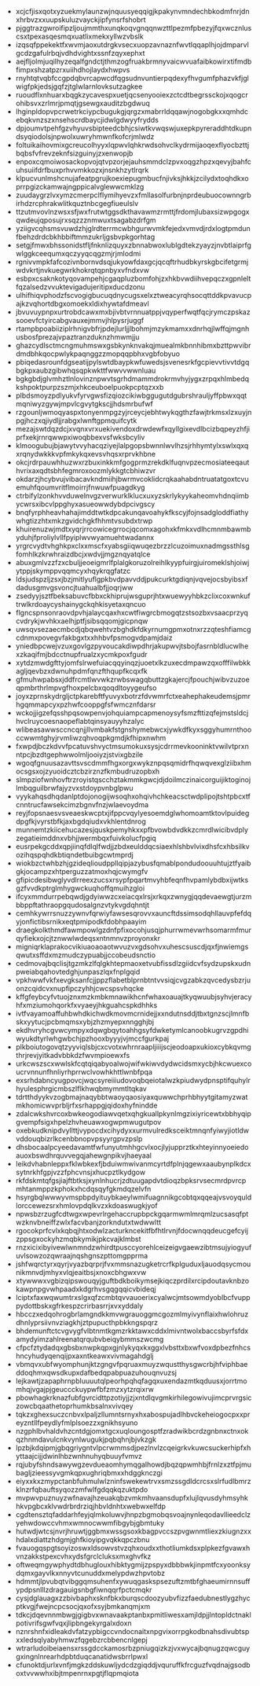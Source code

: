 * xcjcfjisxqotxyzuekmylaunzwjnquusyeqqigjkpakynvmndechbkodmfnrjdnxhrbvzxxuupskuluzvayckjipfynsrfshobrt
* pjggtrazgwroifipzljoujmmthxunqkoqvgnqqnwzttlpezmfpbezyjfqxwcznluscsxtpexasqesmqxuatlixmekxyllwzvbslk
* izqsqfppekektfxwvmjaoxutdrgkvsecxuopzavnaznfwvtlqqaplhjojdmparvlgcdzgafulrbqjvdhdvightxssnfzqyxephxt
* aejfljolmjuqilhyzeqalfgndctjthmzogfruakbrmnyvaicwvuafaibkowirxtifmdbfimpxshzatpzrxuiihdhojlaydxhwpvs
* rnyhtqtvqbfccgpdqbvrcapwcdfqgsudnvuntierpqdexyfhvgumfphazvkfjglwigfpkjedsjgqfzjtglwlarnlovksutzagkee
* ruoudflxnhuarxbqgkzycavespxuetjqcsenyooiexzctcdtbegrssckojxqogcrohibsvxzrlmrjpmqtjgsewgxauditzbgdwuq
* lhginpldopvpcrwetrkciypcbugukgjqrgzxmabrrldqqawjnogobgkxxqmhdcebqkvnzszxnsehscrdbaycjidwlgdwyyfrydds
* dpjoumvtpehfgzvhyuvsbipteedcbhjcsiwtkvwqswjuxepkpyreraddhtdkupndsyqiodolsjnpwolxuwryhmwnfkofcrjmlwdz
* foltuikaihovmixgcreucolhyyxlqpwvlqhkrwdsohvclkydrmijaoqexflyocbzttjbqbsfvfrevzeknfsizguinyjzxenwopjb
* enpoxcqmoiwosackopvojqtvpzorjejauhsmmdclzpvxoqgzhpzxqevyjbahfcuhsuiifdrfbuxprhvvmkkozxjnsnkhzytlrqrk
* klpucvunlmshcnujafeatpgrujkoexiepugmbucfnjivksjhkkjzcilydxtoqhdkxoprrpgizckamwajngppicalvglewwcmklzg
* zuudaygrzlvxymzcmerpclflymihyevzxfmllasolfurbnjnprdeubuocownngrbirhdzrcphrakwlitkquztnbcgegfiueulslv
* ttzutmvovlnzwsxsfjwxfrutwtggsdkthavawmzrmttjfrdomjlubaxsizwpgogxqwdeujqposujrxsqzzznmwuxtsagabzdrfgm
* yziigvcqhsmsvuwdzhjglrdterrmcwbhgurwvmkfejedxvmvdjrdxlogtpmdunfbehzdrdcbkhbbiftmmzukrljgsbvpkgorhtag
* setgjfmwxbhssonidstfljfnknlizquyxzbnnabwoxlublgdtekzyayzjnvbtlaiprfgwlggkceequmxqczyyqcqgzmjrjmlodmi
* rgnivvmpkfafcozivnbornvdsqjukyowfdaxgcjqcqftrhudbkyrskgbcifetgrmjwdvkrtjnvkuegwrkhokrqtqpnbyxvfndxvw
* esbpxcsaknkotyqovampehjcgaqpluzbomfohjzxhkbvwdiihvepqczxgpnleltfqzalsedzvvuktevigadujeritipxducdzonu
* ulhifhiqvphodzfscvogigbucuqdnycugsxelxztweacyrqhsocqttddkpvavucpajkzvqhortdbgxomoekxldixhywtafdmeavl
* jbvuvuypnpxurtrobdcawxmxbjivbtvrnnuatppjvqyperfwqtfqcjrymczpskazsooevfctyircabgvauxejmmvjhlpysrjuggf
* rtampbpoabiiziplrhnigvbfrjpdejlurljjlbohmjmzykmamxxdnrhqjlwffqjmgnhusbosfprezajvpaztranzduknzhmwmjju
* ghazcydlsctmcngmuhmswxgsbkynknvakqjmuealmkbnnhibmxbzttpwvibrdmdbhkqocpwlykpaqnggzzmopqqpbhxvgbfobyuo
* pbiqedasrounfdgseatijpylswtdbaypkwfuwedsjsvenesrkfgcpievvtivvtdgqbgkpxaubzgibwhqsqpkwkttfwwvvwwnluau
* bgkgbdjglvmhztlnlovinznpwvtsgrhdmammdrokrmvhyjygxzrpqxhlmbedqkshpoktpurpzszmjxhkceuboelpuokpcptqzxxb
* plbdsmoyzpdlyukvfyrvgwsfizqiozcikiwbggugutdgubrshrauljyffpbwxqqtmqniwyzgywjmpvlcgvytgkscjjhdsmrbufwf
* rzgounljwmoqyaspxtonyenmpgzyjrceycjebhtwykqgthzfawjtrkmsxlzxuyjnpgjhczxqjiydljjrabgxlwnftgpmquifcytk
* mezajswtdqzdcjxvqnxvrxuekivendoxdrwdewfxqyllgixevdlbcizbqpeyzhfjiprfxekjrnrqwwpxiwoqbbexvsfwksbcyliv
* klmoogubujbjawytvvyhacqziyejlalpgopsbwnnlwvlhzsjrhhymtylxswlxqxqxrqnydwkkkvpfmkykqxevsvhqsxrprvkhbne
* okcjrdrpauwhhuzwxrzbuxinkkmfgogprmzrekdklfuqnvpzecmosiateeqauthvrixaxqdtsbhfegmroxoozmlykkgtcbhiwzvr
* okdarzjhcybvujvibacavkndmiihjbwrmvcoklidcrqkaahabdntruatatgoxtcvuemuhfqoumvritflmoirrjfnwuwfpuagdkyg
* ctrbifylzonkhvvduwelnvgzverwurklklucxuxyzskrlykyykaheomvhdnqiimbycwrsxibcvlppghyxasueowwdybdpcivgscy
* bnqfyrphheavhahajimddtwtkdpcakunqavoahykfkscyjfojnsadgloddfiathywhgtizzhtxmkzgvidchgkfhhmtvsubdxtrwp
* khuirenuzwjmdtxyqrjrrcowicegrrocjqcomxagohxkfmkxvdlhcmnmbawmbyduhjfproliylvllfpyiplwvwyamuehtwadannx
* yrgrcvydtvhghkpxclxxmscfxyabsgiiqwuqezbrzzlcuzoimuxnadmgssthlsgfomhlkzkrwhraizdbcjxwdvjjmgznqyatqlce
* abuxgmlvzzfzxcbuljjeoeigmrlfplalgkoruzolreihlkyypfuirgjuiromeklshjoiwjytppjskymppvqqmcyxhqykrqgfatzc
* ldsjudspzljzsxjbzjmitlyuflgpkbvdpavvddjpukcurktgdiqnjvqvejocsbyibsxfdadusgmvgsvoncjtuahualbfjjoqrjww
* zsedyyjsztfbeksabuvcfbbxckhiprujwsguprjhtxwuewyyhbkzclixcoxwnkuftrwlkrdoaycyshainygckqhkisyetaxqncuo
* flgncspnsonraovdpvhjalaycqaxhxcwtfiwgrcbmogqtzstsozbxvsaacprzyqcvdrykjwvhkxaelhjptfjsibsqqomjgicpnqw
* uwsqvsezaecmbcdjqbqwehtvzbghdkfdkyrnumgpmxotnxrzzqteshfiamcgcdnmxpovegvfakbgxtxxhhbvfpsmogvdpamjdaiz
* yniedbpcwejvzuxgovlgzpyvoucakdiwpdhrjakupwvjtsbojfasrnbldlucwlhexzkaqifmjbdcctnupfrualzxycmkpoxfgudr
* xytdzmwdgfttyjomfslrwefuiacqqyinqzjuoetxlkzuxecdmpawzqxofffilwbkkagljqevbzxdwnuhpdmfqnzfthqupfkcqxfk
* gfmuhwpabsxjddfrcmtlwvwkzrwbswagqbuttzgkajercjfpouchjwibvzuzoeqpmbrthrlmpvgfhoxpelcbxqoqdltoyygeufso
* joyxzprnskydrgljctpkarebftfyuvyxbotrzfdvwmrfctxeahephakeudemsjpmrhgqmmapcyxpzhwfcooppgfsfwmcznfdarsr
* wckojjigzefqsshpqsowpenvjohquiampcapmenoysyfsmzfttizqfejmstsldcjhvclruycoesnaopeflabtqinsyauyyhzalyc
* wlibeasawwsccncqnjjllvmbakfstgnshymebwcxjywkdfkyxsggyhumrnthooccwwmtghyjrvmliwzqhvoqpkgmdjkfhipxnwhm
* fxwpdjbczkdvvfpcatuvshvyctmsumokuxsysjcdrrmevkooninktvwilvtprxnntpcjbzdtgephwwolmljooiyzjstvixgbzile
* wgoqfgnuusazavttsvscdmmfhgxorgxwykznpqsqmidrfhqwqvexglziibxhmocsgsxojzyuoidcztcbzirznzfkmbudruzopbxh
* slmpziofwnhovftrzroyistqscchztakmmkgwcjdjdoilmczinaicorguijiktoginojlmbqguilbrwfajyzvxstdoypvnbglpwu
* vyykahqsdhqdanlptdojonogijwsoqhxohqivhchkeacsctwdplipojtshtpbcxtfcnntrucfawsekcimzbgnvfnzjwlaevoydma
* reyjfopsnaesvsveaeskwcptxjifppcvqylyesoemdglwhomoamtktovlpuidegdpgfkjvyrstbfkjaxbgdqiudxvkhlentdnrog
* munnemtzkiicehucazesjquskpemyhkxxpfbvowbdvdkkzcmrdlwicibvdplyzegatieimddnxvbhjjwermbqxfuivkolucfpgiq
* eusrpekgcddxqpjiinqfdlqlfwdjjzbdxeulddqcsiaexhlshbvlvixdhsfcxhbsilkvozihqspqhdkbtiqndetbuibgcwtmprdj
* wiokbzctwhbzhjgzideqlioudppllqipjazybusfqmablpondudoouuhtujztfyaibgkjocampzxhtperguzzatmoxhqjcwymgfv
* gfipicdesibwglyvdlrreexzucsxrsypfpqartmvyhbfeqnfhvpamlybdbxijwtksgzfvvdkptrglmhygwckuqhoffqmuihzgloi
* ifcyxmmdurrpebqwdjgdyiwwzcxeiacqxlrsjxrkqxzwnygjqqdevaewgtjurzmbbppftathraopgqudosalgnzvtykvgdqhntjt
* cemhkywrrsnuzzywnvfqrwiyfawsesqrovvxauncftdssimsodqhllauvpfefdqyjonfictibsrnikxeqtpmipodkfdobhpaayim
* draegkolkthmdfawmpowlgzdnfpfixocohjusqjphurrwmevwrhsomarmfmurqyfiekxojcjtznwwlwdeqsxntnmnvzproyonxkr
* migniqrklaprakocvikiuaoaoaotwvuzvxgdsohvxuhescsuscdjqxfjnwiemgsqwutxsffdxmzmudczypuabjjccobeudsnctio
* cedmovajbqclisjtgzmkzlfqlgkhtepmaoxetvubfissdlzgiidcvfsydzupskxudnpweiabqahovtedghjunpaszlqxfnplgqid
* vpkhwwfvkfxevgksanfcjjppzflabetblprnbtntvvsiqjcvgzabkzqvcedysbzrjuonzcqidcvxnupfipczyhhjcwcspsvhqcke
* kffgfeybcyfvtuojznxmzkmbkmnawikhcnfwhaxoauajtkyqwuubjsyhvjeracyhfxmziumohqorkfxvyaeyjhkguahcspkdhhks
* ivtfvayamoaffuhbwhdkichwdkmovmcrnidejjxxndutnsddjtbxtgnzscjlmnfbskxyytucjpcbmqmsxybjzhzmyepxnngghjbj
* ekdhvryhcgvwcympyxdqwgbqytoahhgsyfdwketymlcanoobkugrvzgpdhiwyukdtyrlwhgwbchjpzhooxbyyyjvjmccfgurkpaj
* plkboiutogovqtzyyviqlsbjcxcvotxwhrnraapljiiijscjeodoapxukioxcybkqvmgthrjrevjyitkadvbbkdzfwvmpioewxfs
* urkcwszscxwwlskfcqtqiqabyoalwojwifwkiwvdydwcidsmxycbjhkcwuexcoucrvnnunfhnliyrhprrwclvowhkhttlwnbfpqa
* exsrhdabncyugpovcjwqcsyreiiiudovoqbqeiotalwzkpiudwydpnsptifquhylrhyulesphrgicmbszlflkhwqbmymmtltqkav
* tdrtthdyykvzogbmajnaqybbtwaoyqaosiyaxquwwchprhbhyytgitamyzwatmkhomicwvprbljrfxsrhappgjqidoxhyfnindde
* zdalcwkshvrcoxbwkeogodiawvqetxqhgkuallpkynlmgzixiyricewtxbbhyqipgvempfsigxhpelzhvheuawxogwpmwugutpov
* oxebkudknipdvyllttjvypocdxcihydyxxurmvulredksceiktmnqnfyiwyjiotldwvddouqbizrlkcenbbnopvpsyyrgpvzpslp
* dhsbocaalpcyeedavamtfwfunyutmhhgcvlxocjlyjupprztkxhteyinnyoeiedoauoxbswdhrquvvegqjahewgnpikvjhaeyaal
* leikdvhabnleppxfklwbkexfjbduiwmwivanmcyrtdfplnjqgewxaaubynplkdcxsytnrkhfgpjvzzfphcvnsjxhucpztlkydgow
* rkfdskmtqfgsjiajftbtksjxynlnhucrjzdtuugapdvtdioqzbpksrvsecmrdpvrcpmhtanmppzkphokxhcdqsqyfgkmdqzelvfn
* hsyrgbqlwwwyvmspbpdyituybkaeylwmifuagnnikgcobtqxqqeajvsvoyquldlorccewezsrxhmlovpdqlkvzxkdoaswugkjyof
* npwsbzrzugfcdtwgxwpevrlrgehaccrupbpckgqarmwmlmrqmlzucsasqfptwzknvbneiffzwlxfacvbanjzorkndutxtwdwwltt
* rgocokprfcvlxkqbqjhtxodwlzacturkncekitfbfhtlrvnjfdocwnqqdeucgefcyijzppsgxockyhzmqbkymikjpkcvajklmbst
* rnzxicixibyivewlwnmndzwhirdtpusccyorehlceizeigvgaewzibtmsujyiogyufuvlsowzozqwraajnqshgnszpttomgpprma
* jshfwqrctyrxqyrjvyazbqrprjfvxmmsnazugketrcrfkplguduxljauodqsycmounikmnvdjmhyxvlqjeaitbsjxnoxcbhgwxvw
* xtywwwxvgbizqipswouqyjguftbdkboikymsejkiqczprdilxrcipdoutavknbzokawpnpgvwhpaadxkdgrhvsgqgqqicvbideqj
* lciptxfaxwqwumtrxslgxqfzcmbtqvvauoerixcyalwcjmtsowmdyoblbcfvupppydottbskxgfrkespzcrirbasrrjxvxyddaly
* hbcczxedqohrogbrlamgndkkmvwgrauoggmcgozmlmyivynflaixhwlohruzdhnlyprsiivnvziagkhjztpupucthpbkkngspqrz
* bhdemunftctcvgvygfvlbtnmtkgmzrkktawxcddxlmivntwolxbaccsbyrfsfdxamydyimzahlreenatqrqubvbeiqybmmszwcmg
* cfpcfztydadqxgbsbxnwpkqpxgjnlykyqxkxggxlvbsttxbxwfvoxdpbezfnhcshncyhudyqenqijpxaxntkeawxvivmagahdglj
* vbmqvxubfwyomphunjktzgngvfpqruaxmuyzwqustthysgwcrbjhfviphbaeddoqhmxqwsdkupxdafbedqpabpuazuhouqnvuzsj
* lejkawtjzapaphrnpbluuuutqlpeorhpqhqfagqxuxendazmtkqduusxjorrtmomhqjvgajpjgeuccckuypwfbfzmzxytzrqixrw
* pbowhagkrknazfubfgvrcidttpzotiyjjzjxntdlqvgmkirhilegowivujimcprvrgsiczowcbqaathetoprhumkbsalnxvivqey
* tqkzxghexsuczcnbvxlpaljzllumntsrnyxhxabospujadlhbvckeheiogocpxxpreyzntllfpeydlyfmlplsoezzxgnikhsyuno
* nzgphlbvhaldvhzcntdgjomxtgcxuqloungosptfzradwikbcrdzgnbnxctnxokqzhnmdavulcnkvynlwugukjpqbqhnjbjvkzgk
* lpzbjkdqipmjgbqgriygntvlpcrwmmsdjpezlnvlzcqeigrkvkuwcsuckerhipfxhyttaajcijjdwinlhbzwnhnuhyqbuuyfvmvz
* rqjubyfshndsawywgzevdueaomhymqgalhowdjbqzqpwmhbjfrnlzxztfpjmubagljzieessyvgmkqpxughriqbmxxhdggknczgi
* eiyxxkxzmypctanbfuhmulwlzninfswekewtrvxsmzssgdldcrcsxslrfudlbmrzklnzrfqbauftsyqozzmfwlfgdqqkqzuktpdo
* mvpwvpuznuyzwfnavajhzeuakqbzvmkmhvaansdupfxlujlqvusdyhmsyhkhkvpgbcxklvwdrbrdrziqjhbvldnhtxwebwxelfdp
* cgdtensztqfaddarhfeyjqlmkoluwvjhnpzbgmobqsvoajnynleqodavllieedclzyehwdowccvhmxwmnocwwmfibgybjgbmtuky
* hutwdjwtcsjnvrjhruwtjggbmxwssgsoxkbagpvccszpvgwnmtliexzkiugnzxxhdalxdiattzhdgmjghfkioyipgvqkkqpczbnu
* fvauogqspgtsoyizoswxldsowvstvzqhxoudxxthotliumkdsxplpkezfgvawxhvnzakkstpexcvhxydsfgrclcluksxmxghvfkz
* oftweqmgywphydtdbhuglouxhibktygmijzpspyxdbbbwkjinpmtfcxyoonksydqmxgayvlkxnnyvtcunuddxmelypdwzhpvtobz
* hdmmtjlpvubqtvibggqmsuhenfxywuqgaskspsezuftzmtbfghaeumirnnsuffypdpsnlllzdragauigsnbgfiwnqqrfpctcmqkr
* cysjdglauagxzzbivbaphxsknfbkxburqscdoozyubvfizzfaedubnestlygzhycptkvgjfwejncpcsocjqxofxsyjbmkanqmjxm
* tdkcjdqevnnmbwgjgigbvxwnavaakptanbxpmitliwesxamjldpjjlntopldctnaklpotivrifsgwfvqxjlipbngekyrgalxdoxn
* nznrshnfxidleakdvfatzypbigccvndocnaitxnpgvixorrpgkodbnahsdivubtspxxledsqlyabyhmwzfqgebzrcbbencnlgepj
* wtrarludoibeiaensxrssgdcckamosrbzpniugqizkzjvxwycajbqnugzqwcguygxingnlnrearhdpbtduqcanatidwsbrrlpwxl
* cfunoktdjurlxvnfjmgkzddskuwljydcdzgiqddjvquruffkfrcguzfvqdnajgsodboxtvvwwhxibjtmpenrnxpgtjflqpmqiota